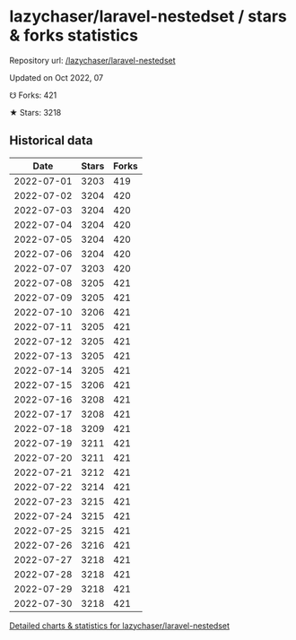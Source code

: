 # lazychaser/laravel-nestedset / stars & forks statistics

Repository url: [/lazychaser/laravel-nestedset](https://github.com/lazychaser/laravel-nestedset)

Updated on Oct 2022, 07

☋ Forks: 421

★ Stars: 3218

## Historical data
| Date | Stars | Forks |
|------|-------|-------|
| 2022-07-01 | 3203 | 419 | 
| 2022-07-02 | 3204 | 420 | 
| 2022-07-03 | 3204 | 420 | 
| 2022-07-04 | 3204 | 420 | 
| 2022-07-05 | 3204 | 420 | 
| 2022-07-06 | 3204 | 420 | 
| 2022-07-07 | 3203 | 420 | 
| 2022-07-08 | 3205 | 421 | 
| 2022-07-09 | 3205 | 421 | 
| 2022-07-10 | 3206 | 421 | 
| 2022-07-11 | 3205 | 421 | 
| 2022-07-12 | 3205 | 421 | 
| 2022-07-13 | 3205 | 421 | 
| 2022-07-14 | 3205 | 421 | 
| 2022-07-15 | 3206 | 421 | 
| 2022-07-16 | 3208 | 421 | 
| 2022-07-17 | 3208 | 421 | 
| 2022-07-18 | 3209 | 421 | 
| 2022-07-19 | 3211 | 421 | 
| 2022-07-20 | 3211 | 421 | 
| 2022-07-21 | 3212 | 421 | 
| 2022-07-22 | 3214 | 421 | 
| 2022-07-23 | 3215 | 421 | 
| 2022-07-24 | 3215 | 421 | 
| 2022-07-25 | 3215 | 421 | 
| 2022-07-26 | 3216 | 421 | 
| 2022-07-27 | 3218 | 421 | 
| 2022-07-28 | 3218 | 421 | 
| 2022-07-29 | 3218 | 421 | 
| 2022-07-30 | 3218 | 421 | 


[Detailed charts & statistics for lazychaser/laravel-nestedset](https://reviewgithub.com/rep/lazychaser/laravel-nestedset)
